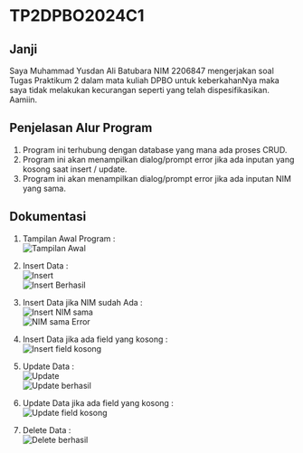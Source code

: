 # TP2DPBO2024C1

## Janji
Saya Muhammad Yusdan Ali Batubara NIM 2206847 mengerjakan soal Tugas 
Praktikum 2 dalam mata kuliah DPBO untuk keberkahanNya maka 
saya tidak melakukan kecurangan seperti yang telah dispesifikasikan. Aamiin.

## Penjelasan Alur Program
1. Program ini terhubung dengan database yang mana ada proses CRUD.
2. Program ini akan menampilkan dialog/prompt error jika ada inputan yang kosong saat insert / update.
3. Program ini akan menampilkan dialog/prompt error jika ada inputan NIM yang sama.

## Dokumentasi
1. Tampilan Awal Program :  
   ![Tampilan Awal](https://github.com/mhmmdysdn/TP2DPBO2024C1/assets/119798315/14c9b4d7-a99a-458b-8f32-af92c17a0e62)
   
2. Insert Data :  
   ![Insert](https://github.com/mhmmdysdn/TP2DPBO2024C1/assets/119798315/87d8b482-eedb-43b9-a168-c85099c5b76b)  
   ![Insert Berhasil](https://github.com/mhmmdysdn/TP2DPBO2024C1/assets/119798315/5402a9a6-cd8e-4241-a950-15cd48c21e5c)

3. Insert Data jika NIM sudah Ada :  
   ![Insert NIM sama](https://github.com/mhmmdysdn/TP2DPBO2024C1/assets/119798315/5f72e3ba-38da-4752-bbe8-f60a2faae06c)  
   ![NIM sama Error](https://github.com/mhmmdysdn/TP2DPBO2024C1/assets/119798315/70fa6a47-35e9-40d4-a35f-dc68f30a9b22)

4. Insert Data jika ada field yang kosong :  
   ![Insert field kosong](https://github.com/mhmmdysdn/TP2DPBO2024C1/assets/119798315/af19acf9-869e-4249-b29c-3060cd646605)
   
5. Update Data :  
   ![Update](https://github.com/mhmmdysdn/TP2DPBO2024C1/assets/119798315/ccd335da-6ab3-4d37-8bb7-1e19ab947137)  
   ![Update berhasil](https://github.com/mhmmdysdn/TP2DPBO2024C1/assets/119798315/045d3824-c154-4c61-9ad7-5f1ddfc71975)

6. Update Data jika ada field yang kosong :  
   ![Update field kosong](https://github.com/mhmmdysdn/TP2DPBO2024C1/assets/119798315/f5c59b18-cfb8-4402-965b-0d114d2bd06f)

7. Delete Data :  
   ![Delete berhasil](https://github.com/mhmmdysdn/TP2DPBO2024C1/assets/119798315/3e7ec171-88d1-40c4-a84c-d604ba41b3ae)
